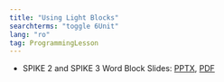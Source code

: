 ```yaml
---
title: "Using Light Blocks"
searchterms: "toggle 6Unit"
lang: "ro"
tag: ProgrammingLesson
---
```

 <ul>
 <li class="ng-binding">SPIKE 2 and SPIKE 3 Word Block Slides:
 <a href="ProgrammingLessons/LightBlocks(rom).pptx">PPTX</a>,
 <a href="ProgrammingLessons/LightBlocks(rom).pdf">PDF</a>
 </li>

 </ul>
